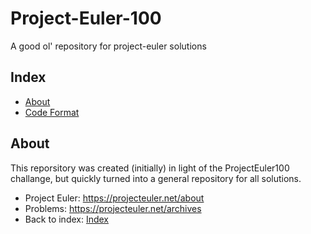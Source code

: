 # Project-Euler-100 
A good ol' repository for project-euler solutions

## Index
  - [About](#about)
  - [Code Format](#code-format)

## About
This reporsitory was created (initially) in light of the ProjectEuler100 challange, but quickly turned into a general repository for all solutions.

* Project Euler: https://projecteuler.net/about
* Problems: https://projecteuler.net/archives
* Back to index: [Index](#index)


<!-- ## Code Format -->
